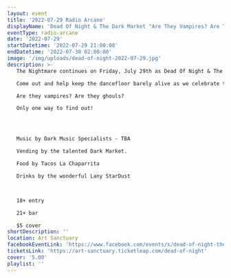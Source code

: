 ```yaml
---
layout: event
title: '2022-07-29 Radio Arcane'
displayName: 'Dead Of Night & The Dark Market "Are They Vampires? Are They Ghouls?"'
eventType: radio-arcane
date: '2022-07-29'
startDatetime: '2022-07-29 21:00:00'
endDatetime: '2022-07-30 02:00:00'
image: '/img/uploads/dead-of-night-2022-07-29.jpg'
description: >-
   The Nightmare continues on Friday, July 29th as Dead Of Night & The Dark Market keep up the monthly grind of dark eclectic music.

   Come out and help keep the dancefloor barely alive as we celebrate the glum drudgery of our dreadful existence.

   Are they vampires? Are they ghouls?

   Only one way to find out!




   Music by Dark Music Specialists - TBA

   Vending by the talented Dark Market.

   Food by Tacos La Chaparrita

   Drinks by the wonderful Lany StarDust



   18+ entry

   21+ bar

   $5 cover
shortDescription: ''
location: Art Sanctuary
facebookEventLink: 'https://www.facebook.com/events/s/dead-of-night-the-dark-market-/1339977393156167'
ticketsLink: 'https://art-sanctuary.ticketleap.com/dead-of-night'
cover: '5.00'
playlist: ''
---
```

